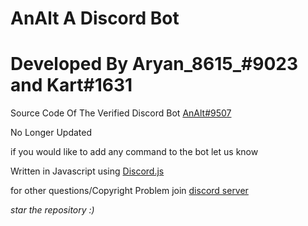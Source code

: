 # AnAlt A Discord Bot
# Developed By Aryan_8615_#9023 and Kart#1631

Source Code Of The Verified Discord Bot [AnAlt#9507](https://discord.com/api/oauth2/authorize?client_id=780294659977117718&permissions=260117621879&scope=applications.commands%20bot)

No Longer Updated

if you would like to add any command to the bot let us know 

Written in Javascript using [Discord.js](https://github.com/discordjs/discord.js)

for other questions/Copyright Problem join [discord server](https://discord.gg/2YJxNtmpAd)

_star the repository :)_

